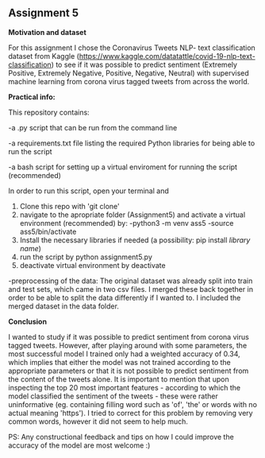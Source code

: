 ## Assignment 5

__Motivation and dataset__

For this assignment I chose the Coronavirus Tweets NLP- text classification dataset from Kaggle (https://www.kaggle.com/datatattle/covid-19-nlp-text-classification) to see if it was possible to predict sentiment (Extremely Positive, Extremely Negative, Positive, Negative, Neutral) with supervised machine learning from corona virus tagged tweets from across the world.

__Practical info:__

This repository contains:

-a .py script that can be run from the command line

-a requirements.txt file listing the required Python libraries for being able to run the script

-a bash script for setting up a virtual enviroment for running the script (recommended)

In order to run this script, open your terminal and

1. Clone this repo with 'git clone'
2. navigate to the apropriate folder (Assignment5) and activate a virtual environment (recommended) by: 
      -python3 -m venv ass5
      -source ass5/bin/activate
4. Install the necessary libraries if needed (a possibility: pip install *library name*)
5. run the script by python assignment5.py
6. deactivate virtual environment by deactivate

-preprocessing of the data:
The original dataset was already split into train and test sets, which came in two csv files. I merged these back together in order to be able to split the data differently if I wanted to. I included the merged dataset in the data folder.

__Conclusion__

I wanted to study if it was possible to predict sentiment from corona virus tagged tweets. However, after playing around with some parameters, the most successful model I trained only had a weighted accuracy of 0.34, which implies that either the model was not trained according to the appropriate parameters or that it is not possible to predict sentiment from the content of the tweets alone. It is important to mention that upon inspecting the top 20 most important features - according to which the model classified the sentiment of the tweets - these were rather uninformative (eg. containing filling word such as 'of', 'the' or words with no actual meaning 'https'). I tried to correct for this problem by removing very common words, however it did not seem to help much.

PS: Any constructional feedback and tips on how I could improve the accuracy of the model are most welcome :)
